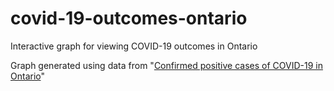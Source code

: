 # covid-19-outcomes-ontario
Interactive graph for viewing COVID-19 outcomes in Ontario

Graph generated using data from "[Confirmed positive cases of COVID-19 in Ontario](https://data.ontario.ca/dataset/confirmed-positive-cases-of-covid-19-in-ontario)"
